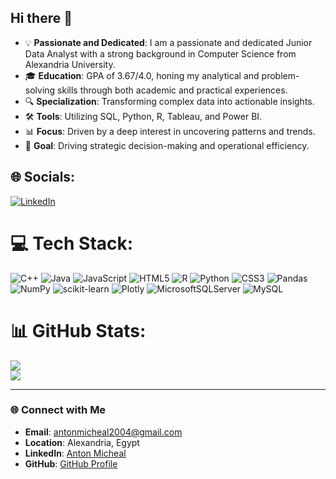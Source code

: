 ## Hi there 👋

- 💡 **Passionate and Dedicated**: I am a passionate and dedicated Junior Data Analyst with a strong background in Computer Science from Alexandria University.
- 🎓 **Education**: GPA of 3.67/4.0, honing my analytical and problem-solving skills through both academic and practical experiences.
- 🔍 **Specialization**: Transforming complex data into actionable insights.
- 🛠 **Tools**: Utilizing SQL, Python, R, Tableau, and Power BI.
- 📊 **Focus**: Driven by a deep interest in uncovering patterns and trends.
- 🎯 **Goal**: Driving strategic decision-making and operational efficiency.



## 🌐 Socials:
[![LinkedIn](https://img.shields.io/badge/LinkedIn-%230077B5.svg?logo=linkedin&logoColor=white)](https://linkedin.com/in/https://www.linkedin.com/in/anton-micheal-391a33264/) 

# 💻 Tech Stack:
![C++](https://img.shields.io/badge/c++-%2300599C.svg?style=for-the-badge&logo=c%2B%2B&logoColor=white) ![Java](https://img.shields.io/badge/java-%23ED8B00.svg?style=for-the-badge&logo=openjdk&logoColor=white) ![JavaScript](https://img.shields.io/badge/javascript-%23323330.svg?style=for-the-badge&logo=javascript&logoColor=%23F7DF1E) ![HTML5](https://img.shields.io/badge/html5-%23E34F26.svg?style=for-the-badge&logo=html5&logoColor=white) ![R](https://img.shields.io/badge/r-%23276DC3.svg?style=for-the-badge&logo=r&logoColor=white) ![Python](https://img.shields.io/badge/python-3670A0?style=for-the-badge&logo=python&logoColor=ffdd54) ![CSS3](https://img.shields.io/badge/css3-%231572B6.svg?style=for-the-badge&logo=css3&logoColor=white) ![Pandas](https://img.shields.io/badge/pandas-%23150458.svg?style=for-the-badge&logo=pandas&logoColor=white) ![NumPy](https://img.shields.io/badge/numpy-%23013243.svg?style=for-the-badge&logo=numpy&logoColor=white) ![scikit-learn](https://img.shields.io/badge/scikit--learn-%23F7931E.svg?style=for-the-badge&logo=scikit-learn&logoColor=white) ![Plotly](https://img.shields.io/badge/Plotly-%233F4F75.svg?style=for-the-badge&logo=plotly&logoColor=white) ![MicrosoftSQLServer](https://img.shields.io/badge/Microsoft%20SQL%20Server-CC2927?style=for-the-badge&logo=microsoft%20sql%20server&logoColor=white) ![MySQL](https://img.shields.io/badge/mysql-4479A1.svg?style=for-the-badge&logo=mysql&logoColor=white)
# 📊 GitHub Stats:
![](https://github-readme-stats.vercel.app/api?username=Tony64tony64&theme=dark&hide_border=false&include_all_commits=false&count_private=false)<br/>
![](https://github-readme-streak-stats.herokuapp.com/?user=Tony64tony64&theme=dark&hide_border=false)<br/>

---


<!-- Proudly created with GPRM ( https://gprm.itsvg.in ) -->

### 🌐 Connect with Me
- **Email**: [antonmicheal2004@gmail.com](mailto:antonmicheal2004@gmail.com)
- **Location**: Alexandria, Egypt
- **LinkedIn**: [Anton Micheal](https://www.linkedin.com/in/anton-micheal-391a33264/)
- **GitHub**: [GitHub Profile](https://github.com/settings/profile)

